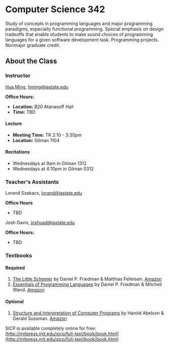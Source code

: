 Computer Science 342
====================

Study of concepts in programming languages and major programming paradigms,
especially functional programming. Special emphasis on design tradeoffs that
enable students to make sound choices of programming languages for a given
software development task. Programming projects.  Nonmajor graduate credit.

## About the Class

### Instructor
[Hua Ming][hua], hming@iastate.edu

**Office Hours:**

* **Location:** B20 Atanasoff Hall
* **Time:** TBD

#### Lecture

* **Meeting Time:** TR 2:10 - 3:30pm
* **Location:** Gilman 1104

#### Recitations

* Wednesdays at 9am in Gilman 1312
* Wednesdays at 4:10pm in Gilman 0312

### Teacher's Assistants

Lorand Szakacs, lorand@iastate.edu

**Office Hours**

* TBD

Josh Davis, joshuad@iastate.edu

**Office Hours:**

* TBD

### Textbooks

#### Required

1. [The Little Schemer][schemer] by Daniel P. Friedman & Matthias Felleisen.
   [Amazon](http://amzn.com/0262560992)
2. [Essentials of Programming Languages][eopl] by Daniel P. Friedman & Mitchell
   Wand. [Amazon](http://amzn.com/0262062798)

#### Optional

1. [Structure and Interpretation of Computer Programs][sicp] by Harold Abelson &
   Gerald Sussman. [Amazon](http://amzn.com/0262510871)

SICP is available completely online for free:
[http://mitpress.mit.edu/sicp/full-text/book/book.html](http://mitpress.mit.edu/sicp/full-text/book/book.html)

[hua]: http://info.iastate.edu/individuals/info/149635/Ming-Hua
[schemer]: http://www.ccs.neu.edu/home/matthias/BTLS/
[sicp]: http://mitpress.mit.edu/sicp/
[eopl]: http://www.eopl3.com/
